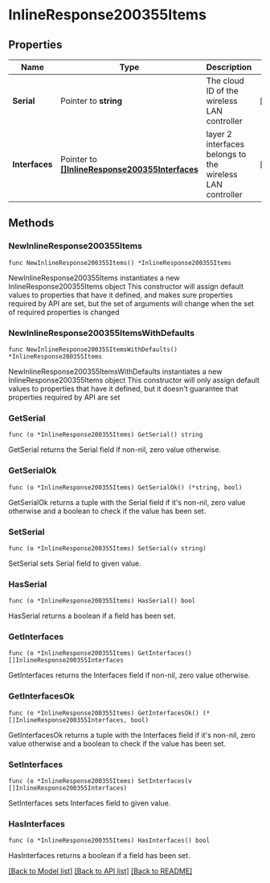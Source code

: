 # InlineResponse200355Items

## Properties

Name | Type | Description | Notes
------------ | ------------- | ------------- | -------------
**Serial** | Pointer to **string** | The cloud ID of the wireless LAN controller | [optional] 
**Interfaces** | Pointer to [**[]InlineResponse200355Interfaces**](InlineResponse200355Interfaces.md) | layer 2 interfaces belongs to the wireless LAN controller | [optional] 

## Methods

### NewInlineResponse200355Items

`func NewInlineResponse200355Items() *InlineResponse200355Items`

NewInlineResponse200355Items instantiates a new InlineResponse200355Items object
This constructor will assign default values to properties that have it defined,
and makes sure properties required by API are set, but the set of arguments
will change when the set of required properties is changed

### NewInlineResponse200355ItemsWithDefaults

`func NewInlineResponse200355ItemsWithDefaults() *InlineResponse200355Items`

NewInlineResponse200355ItemsWithDefaults instantiates a new InlineResponse200355Items object
This constructor will only assign default values to properties that have it defined,
but it doesn't guarantee that properties required by API are set

### GetSerial

`func (o *InlineResponse200355Items) GetSerial() string`

GetSerial returns the Serial field if non-nil, zero value otherwise.

### GetSerialOk

`func (o *InlineResponse200355Items) GetSerialOk() (*string, bool)`

GetSerialOk returns a tuple with the Serial field if it's non-nil, zero value otherwise
and a boolean to check if the value has been set.

### SetSerial

`func (o *InlineResponse200355Items) SetSerial(v string)`

SetSerial sets Serial field to given value.

### HasSerial

`func (o *InlineResponse200355Items) HasSerial() bool`

HasSerial returns a boolean if a field has been set.

### GetInterfaces

`func (o *InlineResponse200355Items) GetInterfaces() []InlineResponse200355Interfaces`

GetInterfaces returns the Interfaces field if non-nil, zero value otherwise.

### GetInterfacesOk

`func (o *InlineResponse200355Items) GetInterfacesOk() (*[]InlineResponse200355Interfaces, bool)`

GetInterfacesOk returns a tuple with the Interfaces field if it's non-nil, zero value otherwise
and a boolean to check if the value has been set.

### SetInterfaces

`func (o *InlineResponse200355Items) SetInterfaces(v []InlineResponse200355Interfaces)`

SetInterfaces sets Interfaces field to given value.

### HasInterfaces

`func (o *InlineResponse200355Items) HasInterfaces() bool`

HasInterfaces returns a boolean if a field has been set.


[[Back to Model list]](../README.md#documentation-for-models) [[Back to API list]](../README.md#documentation-for-api-endpoints) [[Back to README]](../README.md)


